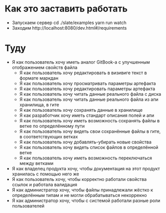 # Как это заставить работать

- Запускаем сервер
cd ./slate/examples
yarn run watch
- Заходим
http://localhost:8080/dev.html#/requirements

# Туду

- Я как пользователь хочу иметь аналог GitBook-а с улучшенным отображением свойств файла
    + Я как пользователь хочу редактировать в визивиге текст в формате маркдан
    - Я как пользователь хочу просматривать параметры артефакта
    - Я как пользователь хочу редактировать параметры артефакта
    - Я как пользователь хочу читать данные реального файла с диска
    - Я как пользователь хочу читать данные реального файла из апи хранилища, в гите
    - Я как пользователь хочу сохранять данные в хранилище
    - Я как разработчик хочу иметь стандарт описания полей и апи
    - Я как пользователь хочу иметь возможность сохранять файлы в ветке по определённому пути
    - Я как пользователь хочу видеть свои сохранённые файлы в гите, в соответствующих ветках
    - Я как пользователь хочу добавлять-убирать новые свойства
    - Я как пользователь хочу видеть список файлов в определённой ветке
    - Я как пользователь хочу иметь возможность переключаться между ветками
- Я как владелец продукта хочу, чтобы документация на этот продукт хранилась с помощью него же
- Я как пользователь хочу, чтобы корректно работали свойства ссылок и работала валидация
- Я как администратор хочу, чтобы файлы принадлежали жёстко к определённым типам и не могли обрабатываться некоррекно
- Я как администратор хочу, чтобы с системой работали разные роли пользователей
 
